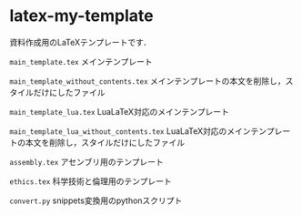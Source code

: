 # latex-my-template

資料作成用のLaTeXテンプレートです．

`main_template.tex` メインテンプレート

`main_template_without_contents.tex` メインテンプレートの本文を削除し，スタイルだけにしたファイル

`main_template_lua.tex` LuaLaTeX対応のメインテンプレート

`main_template_lua_without_contents.tex` LuaLaTeX対応のメインテンプレートの本文を削除し，スタイルだけにしたファイル

`assembly.tex` アセンブリ用のテンプレート

`ethics.tex` 科学技術と倫理用のテンプレート

`convert.py` snippets変換用のpythonスクリプト